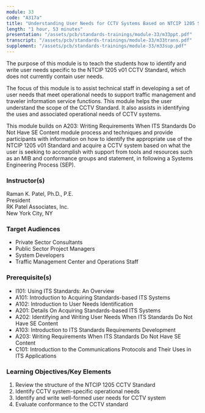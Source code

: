 ```yaml
---
module: 33
code: "A317a"
title: "Understanding User Needs for CCTV Systems Based on NTCIP 1205 Standard"
length: "1 hour, 53 minutes"
presentation: "/assets/pcb/standards-trainings/module-33/m33ppt.pdf"
transcript: "/assets/pcb/standards-trainings/module-33/m33trans.pdf"
supplement: "/assets/pcb/standards-trainings/module-33/m33sup.pdf"
---
```

The purpose of this module is to teach the students how to identify and write user needs specific to the NTCIP 1205 v01 CCTV Standard, which does not currently contain user needs.

The focus of this module is to assist technical staff in developing a set of user needs that meet operational needs to support traffic management and traveler information service functions. This module helps the user understand the scope of the CCTV Standard. It also assists in identifying the uses and associated operational needs of CCTV systems.

This module builds on A203: Writing Requirements When ITS Standards Do Not Have SE Content module process and techniques and provide participants with information on how to identify the appropriate use of the NTCIP 1205 v01 Standard and acquire a CCTV system based on what the user is seeking to accomplish with support from tools and resources such as an MIB and conformance groups and statement, in following a Systems Engineering Process (SEP).

### Instructor(s)
Raman K. Patel, Ph.D., P.E.  
President  
RK Patel Associates, Inc.  
New York City, NY

### Target Audiences
* Private Sector Consultants
* Public Sector Project Managers
* System Developers
* Traffic Management Center and Operations Staff

### Prerequisite(s)
* I101: Using ITS Standards: An Overview
* A101: Introduction to Acquiring Standards-based ITS Systems
* A102: Introduction to User Needs Identification
* A201: Details On Acquiring Standards-based ITS Systems
* A202: Identifying and Writing User Needs When ITS Standards Do Not Have SE Content
* A103: Introduction to ITS Standards Requirements Development
* A203: Writing Requirements When ITS Standards Do Not Have SE Content
* C101: Introduction to the Communications Protocols and Their Uses in ITS Applications

### Learning Objectives/Key Elements
1. Review the structure of the NTCIP 1205 CCTV Standard
2. Identify CCTV system-specific operational needs
3. Identify and write well-formed user needs for CCTV system
4. Evaluate conformance to the CCTV standard 
